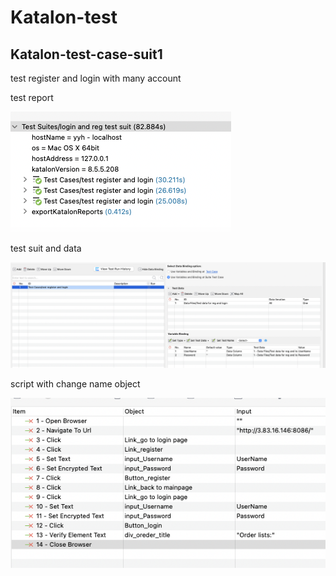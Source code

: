 # Katalon-test
## Katalon-test-case-suit1
test register and login with many account

test report

![Image text](https://github.com/SE234-project/Katalon-test/blob/main/img/1-1.png)

test suit and data

![Image text](https://github.com/SE234-project/Katalon-test/blob/main/img/1-2.png)

script with change name object

![Image text](https://github.com/SE234-project/Katalon-test/blob/main/img/1-3.png)
